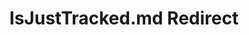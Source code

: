 ---
title: IsJustTracked.md Redirect
redirect_to: /Pages/StereoKit/Controller/IsJustTracked.html
---